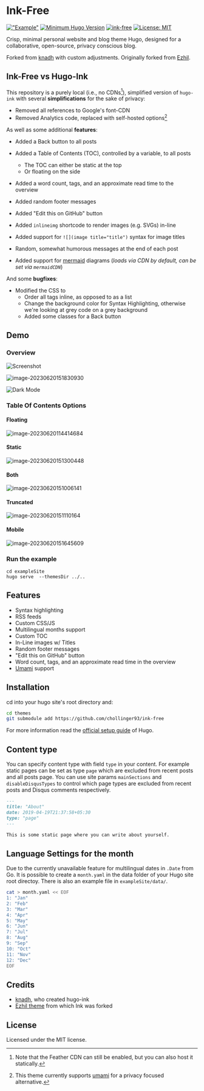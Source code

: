 # Ink-Free

[!["Example"](https://img.shields.io/static/v1?label=Example&message=chollinger.com&color=green&logo=hugo)](https://chollinger.com/blog)
[![Minimum Hugo Version](https://img.shields.io/static/v1?label=HUGO-version&message=>=0.87.0&color=blue&logo=hugo)](https://github.com/gohugoio/hugo/releases/tag/v0.87.0)
[![ink-free](https://img.shields.io/static/v1?label=ink-free&message=Theme&color=blue&logo=hugo)](ttps://themes.gohugo.io/themes/ink-free/)
[![License: MIT](https://img.shields.io/badge/License-MIT-yellow.svg)](https://opensource.org/licenses/MIT)

Crisp, minimal personal website and blog theme Hugo, designed for a collaborative, open-source, privacy conscious blog.

Forked from [knadh](https://github.com/knadh/hugo-ink) with custom adjustments. Originally forked from [Ezhil](https://github.com/vividvilla/ezhil).


## Ink-Free vs Hugo-Ink
This repository is a purely local (i.e., no CDNs[^1]), simplified version of `hugo-ink` with several **simplifications** for the sake of privacy:
- Removed all references to Google's font-CDN
- Removed Analytics code, replaced with self-hosted options[^2]

As well as some additional **features**:
- Added a Back button to all posts
- Added a Table of Contents (TOC), controlled by a variable, to all posts
  - The TOC can either be static at the top
  - Or floating on the side

- Added a word count, tags, and an approximate read time to the overview
- Added random footer messages
- Added "Edit this on GitHub" button
- Added `inlineimg` shortcode to render images (e.g. SVGs) in-line
- Added support for `![](image title="title")` syntax for image titles
- Random, somewhat humorous messages at the end of each post
- Added support for [mermaid](https://mermaid.js.org/) diagrams (*loads via CDN by default, can be set via `mermaidCDN`*)

And some **bugfixes**:
- Modified the CSS to
  - Order all tags inline, as opposed to as a list
  - Change the background color for Syntax Highlighting, otherwise we're looking at grey code on a grey background
  - Added some classes for a Back button

## Demo

### Overview

![Screenshot](images/screenshot.png "Ink-Free theme")

![image-20230620151830930](images/screenshot2.png)

![Dark Mode](images/dark_mode.png "Dark mode")

### Table Of Contents Options

#### Floating

![image-20230620114414684](images/floating_toc.png)

#### Static

![image-20230620151300448](images/static_toc.png)

#### Both

![image-20230620151006141](images/both_toc.png)

#### Truncated

![image-20230620151110164](images/truncated_toc.png)

#### Mobile

![image-20230620151645609](images/mobile_toc.png)

### Run the example
```
cd exampleSite
hugo serve  --themesDir ../..
```

## Features
* Syntax highlighting
* RSS feeds
* Custom CSS/JS
* Multilingual months support
* Custom TOC
* In-Line images w/ Titles
* Random footer messages
* "Edit this on GitHub" button
* Word count, tags, and an approximate read time in the overview
* [Umami](https://github.com/umami-software/umami) support

## Installation

cd into your hugo site's root directory and:

```sh
cd themes
git submodule add https://github.com/chollinger93/ink-free
```

For more information read the [official setup guide](https://gohugo.io/overview/installing/) of Hugo.


## Content type

You can specify content type with field `type` in your content. For example static pages can be set as type `page` which are excluded from recent posts and all posts page. You can use site params `mainSections` and `disableDisqusTypes` to control which page types are excluded from recent posts and Disqus comments respectively.

```md
---
title: "About"
date: 2019-04-19T21:37:58+05:30
type: "page"
---

This is some static page where you can write about yourself.
```

## Language Settings for the month

Due to the currently unavailable feature for multilingual dates in ``.Date`` from
Go. It is possible to create a ``month.yaml`` in the data folder of your
Hugo site root directoy. There is also an example file in
``exampleSite/data/``.

```sh
cat > month.yaml << EOF
1: "Jan"
2: "Feb"
3: "Mar"
4: "Apr"
5: "May"
6: "Jun"
7: "Jul"
8: "Aug"
9: "Sep"
10: "Oct"
11: "Nov"
12: "Dec"
EOF
```

## Credits

* [knadh](https://github.com/knadh/hugo-ink), who created hugo-ink
* [Ezhil theme](https://github.com/vividvilla/ezhil) from which Ink was forked


## License
Licensed under the MIT license.

[^1]: Note that the Feather CDN can still be enabled, but you can also host it statically.
[^2]: This theme currently supports [umami](https://github.com/umami-software/umami) for a privacy focused alternative.
